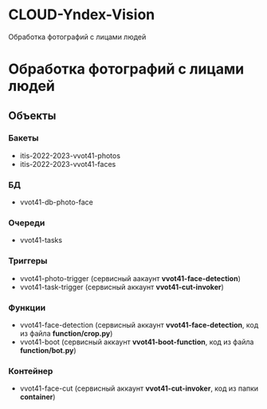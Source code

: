# CLOUD-Yndex-Vision
Обработка фотографий с лицами людей

# Обработка фотографий с лицами людей
## Объекты
### Бакеты
- itis-2022-2023-vvot41-photos
- itis-2022-2023-vvot41-faces
### БД
- vvot41-db-photo-face
### Очереди
- vvot41-tasks
### Триггеры
- vvot41-photo-trigger (сервисный аакаунт **vvot41-face-detection**)
- vvot41-task-trigger (сервисный аккаунт **vvot41-cut-invoker**)
### Функции
- vvot41-face-detection (сервисный аккаунт **vvot41-face-detection**, код из файла **function/crop.py**)
- vvot41-boot (сервисный аккаунт **vvot41-boot-function**, код из файла **function/bot.py**)
### Контейнер
- vvot41-face-cut (сервисный аккаунт **vvot41-cut-invoker**, код из папки **container**)
